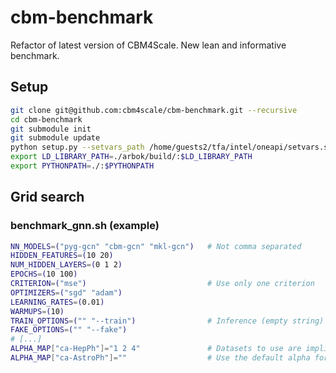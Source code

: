 # cbm-benchmark
Refactor of latest version of CBM4Scale. New lean and informative benchmark.

## Setup
```bash
git clone git@github.com:cbm4scale/cbm-benchmark.git --recursive            # Clone the repository via SSH
cd cbm-benchmark
git submodule init
git submodule update
python setup.py --setvars_path /home/guests2/tfa/intel/oneapi/setvars.sh    # Set the path to the setvars.sh file
export LD_LIBRARY_PATH=./arbok/build/:$LD_LIBRARY_PATH
export PYTHONPATH=./:$PYTHONPATH
```

## Grid search
### benchmark_gnn.sh (example)
```bash
NN_MODELS=("pyg-gcn" "cbm-gcn" "mkl-gcn")   # Not comma separated
HIDDEN_FEATURES=(10 20)
NUM_HIDDEN_LAYERS=(0 1 2)
EPOCHS=(10 100)
CRITERION=("mse")                           # Use only one criterion
OPTIMIZERS=("sgd" "adam")
LEARNING_RATES=(0.01)
WARMUPS=(10)
TRAIN_OPTIONS=("" "--train")                # Inference (empty string) and Train (--train)
FAKE_OPTIONS=("" "--fake")
# [...]
ALPHA_MAP["ca-HepPh"]="1 2 4"               # Datasets to use are implicitly defined by the keys of ALPHA_MAP
ALPHA_MAP["ca-AstroPh"]=""                  # Use the default alpha for the respective dataset
```